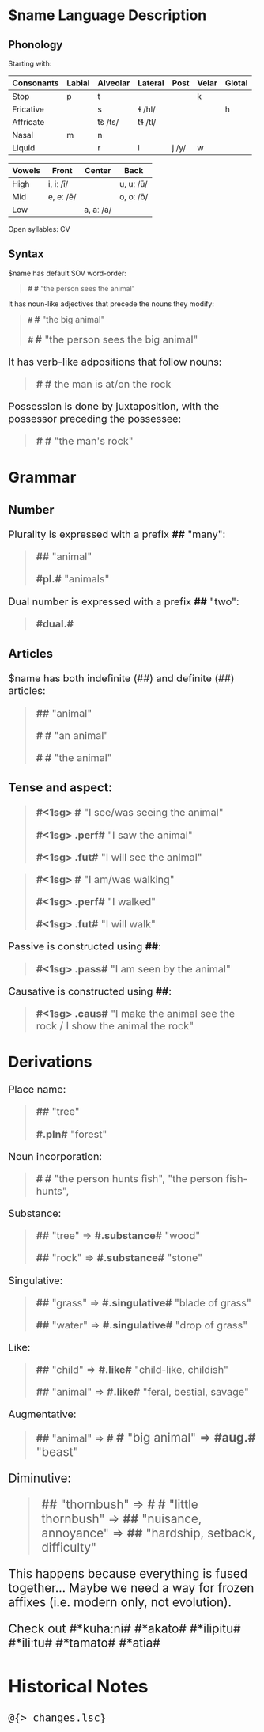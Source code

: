 # $name Language Description
## Phonology
Starting with:

| Consonants | Labial | Alveolar | Lateral | Post | Velar | Glotal |
|-|--------|----------|---------|------|-------|--------|
| Stop | p | t | | | k | |
| Fricative | | s | ɬ /hl/ | | | h |
| Affricate | | t͡s /ts/ | t͡ɬ /tl/ | | |
| Nasal | m | n | | | | | 
| Liquid | | r | l | j /y/ | w | |

| Vowels | Front | Center | Back |
|--------|-------|--------|------|
| High | i, iː /ī/ | | u, uː /ū/ |
| Mid | e, eː /ē/ | | o, oː /ō/ |
| Low | | a, aː /ā/ | |

Open syllables: CV

## Syntax
$name has default SOV word-order:

> **#<person> <animal> <see>#**
> "the person sees the animal"

It has noun-like adjectives that precede the nouns they modify:

> **#<big thing> <animal>#**
> "the big animal"
> 
> **#<person> <big thing> <animal> <see>#**
> "the person sees the big animal"

It has verb-like adpositions that follow nouns:

> **#<man> <rock> <sit>#**
> the man is at/on the rock

Possession is done by juxtaposition, with the possessor preceding the possessee:

> **#<man> <rock>#**
> "the man's rock"

## Grammar
### Number
Plurality is expressed with a prefix **#<many>#** "many":

> **#<animal>#**
> "animal"
>
> **#pl.<animal>#**
> "animals"

Dual number is expressed with a prefix **#<two>#** "two":
> **#dual.<animal>#**

### Articles
$name has both indefinite (#<one>#) and definite (#<this>#) articles:

> **#<animal>#** "animal"
>
> **#<indef> <animal>#** "an animal"
>
> **#<def> <animal>#** "the animal"

### Tense and aspect:

> **#<1sg> <animal> <see>#** "I see/was seeing the animal"
>
> **#<1sg> <animal> <see>.perf#** "I saw the animal"
>
> **#<1sg> <animal> <see>.fut#** "I will see the animal"


> **#<1sg> <walk>#** "I am/was walking"
>
> **#<1sg> <walk>.perf#** "I walked"
>
> **#<1sg> <walk>.fut#** "I will walk"



Passive is constructed using **#<take>#**:

> **#<1sg> <animal> <see>.pass#** "I am seen by the animal"

Causative is constructed using **#<cause>#**:

> **#<1sg> <rock> <animal> <see>.caus#** "I make the animal see the rock / I show the animal the rock"

## Derivations

Place name:

> **#<tree>#** "tree"
>
> **#<tree>.pln#** "forest"

Noun incorporation:

> **#<person> <fish> <hunt>#** 
> "the person hunts fish",
> "the person fish-hunts",

Substance:

> **#<tree>#** "tree" => **#<tree>.substance#** "wood"
>
> **#<rock>#** "rock" => **#<rock>.substance#** "stone"

Singulative:

> **#<grass>#** "grass" => **#<grass>.singulative#** "blade of grass"
>
> **#<water>#** "water" => **#<water>.singulative#** "drop of grass"

Like:

> **#<child>#** "child" => **#<child>.like#** "child-like, childish"
>
> **#<animal>#** "animal" => **#<animal>.like#** "feral, bestial, savage"

Augmentative:

> **#<animal>#** "animal" 
> => **#<big thing> <animal>#** "big animal"
> => **#aug.<animal>#** "beast"

Diminutive:

> **#<thornbush>#** "thornbush" 
> => **#<little> <thornbush>#** "little thornbush"
> => **#<nuisance>#** "nuisance, annoyance"
> => **#<hardship>#** "hardship, setback, difficulty"

This happens because everything is fused together...
Maybe we need a way for frozen affixes (i.e. modern only, not evolution).


Check out #*kuhaːni# #*akato# #*ilipitu# #*iliːtu# #*tamato# #*atia#

## Historical Notes

    @{> changes.lsc}

